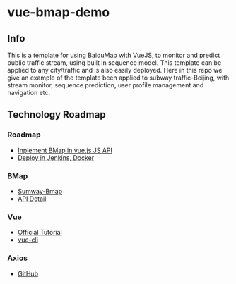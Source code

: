 # vue-bmap-demo

## Info

This is a template for using BaiduMap with VueJS, to monitor and predict public traffic stream, using built in sequence model.
This template can be applied to any city/traffic and is also easily deployed.
Here in this repo we give an example of the template been applied to subway traffic-Beijing, with stream monitor, sequence prediction, user profile management and navigation etc.


## Technology Roadmap
### Roadmap

- [Inplement BMap in vue.js JS API](https://mhtt1123.com/index.php/2019/05/11/vue-bmap-demo/)
- [Deploy in Jenkins, Docker](https://mhtt1123.com/index.php/2019/05/16/docker-jenkins/)

### BMap

- [Sumway-Bmap](http://wiki.lbsyun.baidu.com/wiki/index.php?title=webcomponent/guide/subway)
- [API Detail](http://lbsyun.baidu.com/cms/jsapi/reference/subway.html)

### Vue

- [Official Tutorial](https://cn.vuejs.org/index.html)
- [vue-cli](https://cli.vuejs.org/zh/)

### Axios

- [GitHub](https://github.com/axios/axios)
